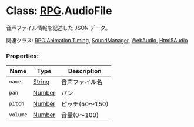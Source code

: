 # Class: [RPG](RPG.md).AudioFile

音声ファイル情報を記述した JSON データ。

関連クラス: [RPG.Animation.Timing](RPG.Animation.Timing.md), [SoundManager](SoundManager.md), [WebAudio](WebAudio.md), [Html5Audio](Html5Audio.md)

### Properties:

| Name     | Type                | Description     |
| -------- | ------------------- | --------------- |
| `name`   | [String](String.md) | 音声ファイル名  |
| `pan`    | [Number](Number.md) | パン            |
| `pitch`  | [Number](Number.md) | ピッチ(50〜150) |
| `volume` | [Number](Number.md) | 音量(0〜100)    |

